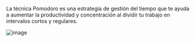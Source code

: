 La técnica Pomodoro es una estrategia de gestión del tiempo que te ayuda a aumentar la productividad y concentración al dividir tu trabajo en intervalos cortos y regulares.

![image](https://github.com/user-attachments/assets/72aaf4de-4b1e-47d3-b706-ea949fb18647)
